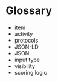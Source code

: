 # Glossary

-   item
-   activity
-   protocols
-   JSON-LD
-   JSON
-   input type
-   visibility
-   scoring logic
